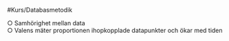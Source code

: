 #Kurs/Databasmetodik 

○ Samhörighet mellan data  
○ Valens mäter proportionen ihopkopplade datapunkter och ökar med tiden